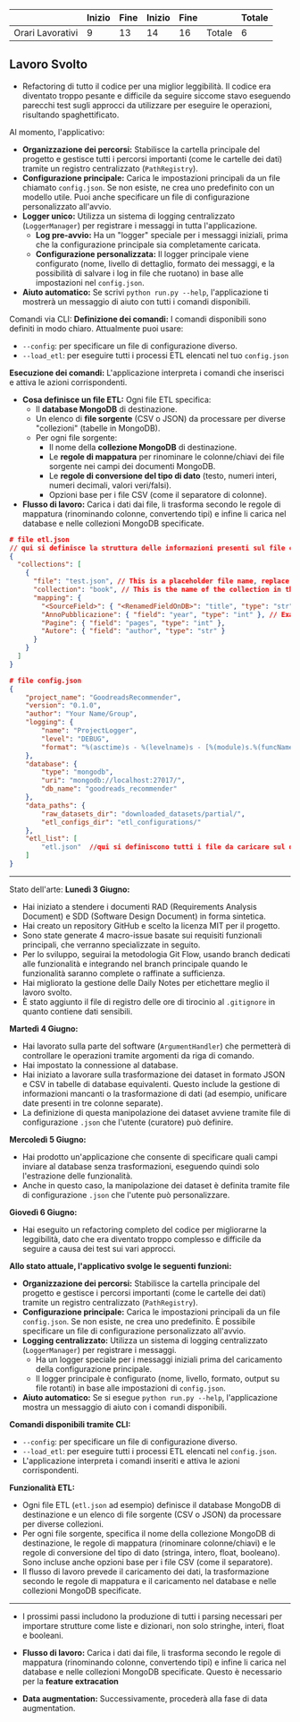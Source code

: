 
|                  | Inizio | Fine | Inizio | Fine |        | Totale |
| ---------------- | ------ | ---- | ------ | ---- | ------ | ------ |
| Orari Lavorativi | 9      | 13   | 14     | 16   | Totale | 6      |
## Lavoro Svolto
- Refactoring di tutto il codice per una miglior leggibilità. Il codice era diventato troppo pesante e difficile da seguire siccome stavo eseguendo parecchi test sugli approcci da utilizzare per eseguire le operazioni, risultando spaghettificato.

Al momento, l'applicativo:
- **Organizzazione dei percorsi:** Stabilisce la cartella principale del progetto e gestisce tutti i percorsi importanti (come le cartelle dei dati) tramite un registro centralizzato (`PathRegistry`).
- **Configurazione principale:** Carica le impostazioni principali da un file chiamato `config.json`. Se non esiste, ne crea uno predefinito con un modello utile. Puoi anche specificare un file di configurazione personalizzato all'avvio.
- **Logger unico:** Utilizza un sistema di logging centralizzato (`LoggerManager`) per registrare i messaggi in tutta l'applicazione.
	- **Log pre-avvio:** Ha un "logger" speciale per i messaggi iniziali, prima che la configurazione principale sia completamente caricata.
	- **Configurazione personalizzata:** Il logger principale viene configurato (nome, livello di dettaglio, formato dei messaggi, e la possibilità di salvare i log in file che ruotano) in base alle impostazioni nel `config.json`.
- **Aiuto automatico:** Se scrivi `python run.py --help`, l'applicazione ti mostrerà un messaggio di aiuto con tutti i comandi disponibili.

Comandi via CLI:
**Definizione dei comandi:** I comandi disponibili sono definiti in modo chiaro. Attualmente puoi usare:

- `--config`: per specificare un file di configurazione diverso.
- `--load_etl`: per eseguire tutti i processi ETL elencati nel tuo `config.json`

**Esecuzione dei comandi:** L'applicazione interpreta i comandi che inserisci e attiva le azioni corrispondenti.

- **Cosa definisce un file ETL:** Ogni file ETL specifica:
    - Il **database MongoDB** di destinazione.
    - Un elenco di **file sorgente** (CSV o JSON) da processare per diverse "collezioni" (tabelle in MongoDB).
    - Per ogni file sorgente:
        - Il nome della **collezione MongoDB** di destinazione.
        - Le **regole di mappatura** per rinominare le colonne/chiavi dei file sorgente nei campi dei documenti MongoDB.
        - Le **regole di conversione del tipo di dato** (testo, numeri interi, numeri decimali, valori veri/falsi).
        - Opzioni base per i file CSV (come il separatore di colonne).
- **Flusso di lavoro:** Carica i dati dai file, li trasforma secondo le regole di mappatura (rinominando colonne, convertendo tipi) e infine li carica nel database e nelle collezioni MongoDB specificate.

```json
# file etl.json
// qui si definisce la struttura delle informazioni presenti sul file come vanno caricate
{  
  "collections": [  
    {  
      "file": "test.json", // This is a placeholder file name, replace with actual file.  
      "collection": "book", // This is the name of the collection in the database.  
      "mapping": {  
        "<SourceField>": { "<RenamedFieldOnDB>": "title", "type": "str" }, // Replace <SourceField> with the actual field name from the source data.  
        "AnnoPubblicazione": { "field": "year", "type": "int" }, // Examples here  
        "Pagine": { "field": "pages", "type": "int" },  
        "Autore": { "field": "author", "type": "str" }  
      }  
    }  
  ]  
}
```

```json
# file config.json
{  
    "project_name": "GoodreadsRecommender",  
    "version": "0.1.0",  
    "author": "Your Name/Group",  
    "logging": {  
        "name": "ProjectLogger",  
        "level": "DEBUG",  
        "format": "%(asctime)s - %(levelname)s - [%(module)s.%(funcName)s:%(lineno)d] - %(message)s"  
    },  
    "database": {  
        "type": "mongodb",  
        "uri": "mongodb://localhost:27017/",  
        "db_name": "goodreads_recommender"  
    },  
    "data_paths": {  
        "raw_datasets_dir": "downloaded_datasets/partial/",  
        "etl_configs_dir": "etl_configurations/"  
    },  
    "etl_list": [  
        "etl.json"  //qui si definiscono tutti i file da caricare sul db
    ]  
}
```


--- 
Stato dell'arte:
**Lunedì 3 Giugno:**

- Hai iniziato a stendere i documenti RAD (Requirements Analysis Document) e SDD (Software Design Document) in forma sintetica.
- Hai creato un repository GitHub e scelto la licenza MIT per il progetto.
- Sono state generate 4 macro-issue basate sui requisiti funzionali principali, che verranno specializzate in seguito.
- Per lo sviluppo, seguirai la metodologia Git Flow, usando branch dedicati alle funzionalità e integrando nel branch principale quando le funzionalità saranno complete o raffinate a sufficienza.
- Hai migliorato la gestione delle Daily Notes per etichettare meglio il lavoro svolto.
- È stato aggiunto il file di registro delle ore di tirocinio al `.gitignore` in quanto contiene dati sensibili.

**Martedì 4 Giugno:**

- Hai lavorato sulla parte del software (`ArgumentHandler`) che permetterà di controllare le operazioni tramite argomenti da riga di comando.
- Hai impostato la connessione al database.
- Hai iniziato a lavorare sulla trasformazione dei dataset in formato JSON e CSV in tabelle di database equivalenti. Questo include la gestione di informazioni mancanti o la trasformazione di dati (ad esempio, unificare date presenti in tre colonne separate).
- La definizione di questa manipolazione dei dataset avviene tramite file di configurazione `.json` che l'utente (curatore) può definire.

**Mercoledì 5 Giugno:**

- Hai prodotto un'applicazione che consente di specificare quali campi inviare al database senza trasformazioni, eseguendo quindi solo l'estrazione delle funzionalità.
- Anche in questo caso, la manipolazione dei dataset è definita tramite file di configurazione `.json` che l'utente può personalizzare.

**Giovedì 6 Giugno:**

- Hai eseguito un refactoring completo del codice per migliorarne la leggibilità, dato che era diventato troppo complesso e difficile da seguire a causa dei test sui vari approcci.

**Allo stato attuale, l'applicativo svolge le seguenti funzioni:**

- **Organizzazione dei percorsi:** Stabilisce la cartella principale del progetto e gestisce i percorsi importanti (come le cartelle dei dati) tramite un registro centralizzato (`PathRegistry`).
- **Configurazione principale:** Carica le impostazioni principali da un file `config.json`. Se non esiste, ne crea uno predefinito. È possibile specificare un file di configurazione personalizzato all'avvio.
- **Logging centralizzato:** Utilizza un sistema di logging centralizzato (`LoggerManager`) per registrare i messaggi.
    - Ha un logger speciale per i messaggi iniziali prima del caricamento della configurazione principale.
    - Il logger principale è configurato (nome, livello, formato, output su file rotanti) in base alle impostazioni di `config.json`.
- **Aiuto automatico:** Se si esegue `python run.py --help`, l'applicazione mostra un messaggio di aiuto con i comandi disponibili.

**Comandi disponibili tramite CLI:**

- `--config`: per specificare un file di configurazione diverso.
- `--load_etl`: per eseguire tutti i processi ETL elencati nel `config.json`.
- L'applicazione interpreta i comandi inseriti e attiva le azioni corrispondenti.

**Funzionalità ETL:**

- Ogni file ETL (`etl.json` ad esempio) definisce il database MongoDB di destinazione e un elenco di file sorgente (CSV o JSON) da processare per diverse collezioni.
- Per ogni file sorgente, specifica il nome della collezione MongoDB di destinazione, le regole di mappatura (rinominare colonne/chiavi) e le regole di conversione del tipo di dato (stringa, intero, float, booleano). Sono incluse anche opzioni base per i file CSV (come il separatore).
- Il flusso di lavoro prevede il caricamento dei dati, la trasformazione secondo le regole di mappatura e il caricamento nel database e nelle collezioni MongoDB specificate.

---
- I prossimi passi includono la produzione di tutti i parsing necessari per importare strutture come liste e dizionari, non solo stringhe, interi, float e booleani.
    
- **Flusso di lavoro:** Carica i dati dai file, li trasforma secondo le regole di mappatura (rinominando colonne, convertendo tipi) e infine li carica nel database e nelle collezioni MongoDB specificate. Questo è necessario per la **feature extracation**
    
- **Data augmentation:** Successivamente, procederà alla fase di data augmentation.